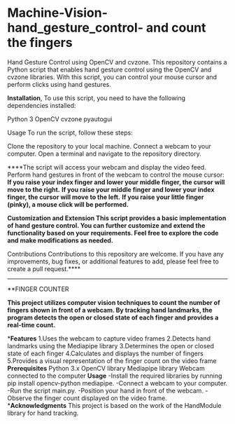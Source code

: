# Machine-Vision-hand_gesture_control- and count the fingers


Hand Gesture Control using OpenCV and cvzone.
This repository contains a Python script that enables hand gesture control using the OpenCV and cvzone libraries. With this script, you can control your mouse cursor and perform clicks using hand gestures.

**Installation**,
To use this script, you need to have the following dependencies installed:

Python 3
OpenCV
cvzone
pyautogui

Usage
To run the script, follow these steps:

Clone the repository to your local machine.
Connect a webcam to your computer.
Open a terminal and navigate to the repository directory.


****The script will access your webcam and display the video feed.
Perform hand gestures in front of the webcam to control the mouse cursor:
**If you raise your index finger and lower your middle finger, the cursor will move to the right.**
**If you raise your middle finger and lower your index finger, the cursor will move to the left.**
**If you raise your little finger (pinky), a mouse click will be performed.**

**Customization and Extension
This script provides a basic implementation of hand gesture control. 
You can further customize and extend the functionality based on your requirements. Feel free to explore the code and make modifications as needed.**

Contributions
Contributions to this repository are welcome. If you have any improvements, bug fixes, or additional features to add, please feel free to create a pull request.****
*******************************************************************************************************************
**FINGER COUNTER

**This project utilizes computer vision techniques to count the number of fingers shown in front of a webcam. By tracking hand landmarks, the program detects the open or closed state of each finger and provides a real-time count.**

***Features**
1.Uses the webcam to capture video frames
2.Detects hand landmarks using the Mediapipe library
3.Determines the open or closed state of each finger
4.Calculates and displays the number of fingers
5.Provides a visual representation of the finger count on the video frame
**Prerequisites**
Python 3.x
OpenCV library
Mediapipe library
Webcam connected to the computer
**Usage**
-Install the required libraries by running pip install opencv-python mediapipe.
-Connect a webcam to your computer.
-Run the script main.py.
-Position your hand in front of the webcam.
-Observe the finger count displayed on the video frame.
***Acknowledgments**
This project is based on the work of the HandModule library for hand tracking.


